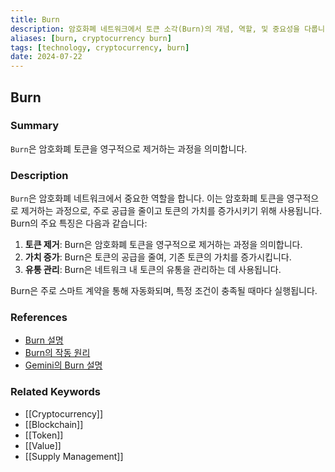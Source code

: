 ```yaml
---
title: Burn
description: 암호화폐 네트워크에서 토큰 소각(Burn)의 개념, 역할, 및 중요성을 다룹니다.
aliases: [burn, cryptocurrency burn]
tags: [technology, cryptocurrency, burn]
date: 2024-07-22
---
```


## Burn

### Summary

`Burn`은 암호화폐 토큰을 영구적으로 제거하는 과정을 의미합니다.

### Description

`Burn`은 암호화폐 네트워크에서 중요한 역할을 합니다. 이는 암호화폐 토큰을 영구적으로 제거하는 과정으로, 주로 공급을 줄이고 토큰의 가치를 증가시키기 위해 사용됩니다. Burn의 주요 특징은 다음과 같습니다:

1. **토큰 제거**: Burn은 암호화폐 토큰을 영구적으로 제거하는 과정을 의미합니다.
2. **가치 증가**: Burn은 토큰의 공급을 줄여, 기존 토큰의 가치를 증가시킵니다.
3. **유통 관리**: Burn은 네트워크 내 토큰의 유통을 관리하는 데 사용됩니다.

Burn은 주로 스마트 계약을 통해 자동화되며, 특정 조건이 충족될 때마다 실행됩니다.

### References

- [Burn 설명](<https://en.wikipedia.org/wiki/Burn_(cryptocurrency)>)
- [Burn의 작동 원리](https://ethereum.org/en/glossary/#burn)
- [Gemini의 Burn 설명](https://www.gemini.com/cryptopedia/search?query=burn)

### Related Keywords

- [[Cryptocurrency]]
- [[Blockchain]]
- [[Token]]
- [[Value]]
- [[Supply Management]]
